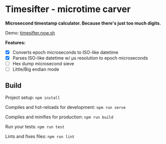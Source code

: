 # Timesifter - microtime carver

**Microsecond timestamp calculator. Because there's just too much digits.**

Demo: [timesifter.now.sh](https://timesifter.now.sh)

**Features:**

- [x] Converts epoch microseconds to ISO-like datetime
- [x] Parses ISO-like datetime w/ μs resolution to epoch microseconds
- [ ] Hex dump microsecond sieve
- [ ] Little/Big endian mode

## Build

Project setup: `npm install`

Compiles and hot-reloads for development: `npm run serve`

Compiles and minifies for production: `npm run build`

Run your tests: `npm run test`

Lints and fixes files: `npm run lint`

